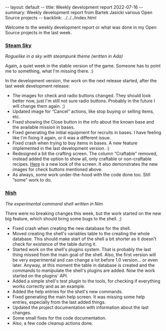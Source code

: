-- layout: default
-- title: Weekly development report 2022-07-16
-- summary: Weekly development report from Bartek Jasicki various Open Source projects
-- backlink: ../../../index.html

Welcome to the weekly development report or what was done in my Open Source
projects in the last week.

### [Steam Sky](https://www.laeran.pl/repositories/steamsky)

*Roguelike in a sky with steampunk theme (written in Ada)*

Again, a quiet week in the stable version of the game. Someone has to point me
to something, what I'm missing there. :)

In the development version, the work on the next release started, after the
last week development release:

* The images for check and radio buttons changed. They should look better now,
  just I'm still not sure radio buttons. Probably in the future I will change
  them again. ;)
* Updated image for “Cancel” actions, like stop buying or selling items, etc.
* Fixed showing the Close button in the info about the known base and the
  available mission in bases.
* Fixed generating the initial equipment for recruits in bases. I have feeling
  like I'm fixing it again, or it was a different issue.
* Fixed crash when trying to buy items in bases. A new feature implemented in
  the last development version. :)
* Redesigned a bit the crafting screen. The column “Craftable” removed,
  instead added the option to show all, only craftable or non-craftable
  recipes. [Here](https://imgur.com/jVbIUAN) is a new look of the screen. It
  also demonstrates the new images for check buttons mentioned above.
* As always, some work under-the-hood with the code done too. Still “some” work
  to do.

### [Nish](https://www.laeran.pl/repositories/nish)

*The experimental command shell written in Nim*

There were no breaking changes this week, but the work started on the new big
feature, which should bring some bugs to the shell. ;)

* Fixed crash when creating the new database for the shell.
* Moved creating the shell's variables table to the creating the whole
  database. This should make start of the shell a bit shorter as it doesn't
  check for existence of the table during it.
* Started work on the shell's plugins system. That is probably the last thing
  missed from the main goal of the shell. Also, the first version will be very
  experimental and can change a lot before 1.0 version... or even later.
  Anyway, at this moment the table in database is created and the commands to
  manipulate the shell's plugins are added. Now the work started on the
  plugins' API.
* Added a simple shell's test plugin to the tools, for checking if everything
  works correctly and as an example.
* Added the help entries for the shell's new commands.
* Fixed generating the main help screen. It was missing some help entries,
  especially from the last added things.
* Updated the project documentation with information about the last changes.
* Some small fixes for the code documentation.
* Also, a few code cleanup actions done.
